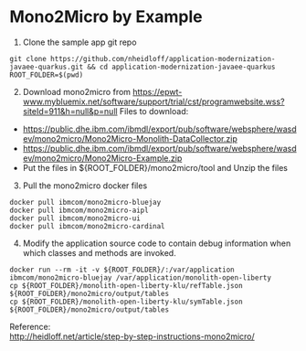 # Mono2Micro by Example


1. Clone the sample app git repo
```
git clone https://github.com/nheidloff/application-modernization-javaee-quarkus.git && cd application-modernization-javaee-quarkus 
ROOT_FOLDER=$(pwd)
```
2. Download mono2micro from https://epwt-www.mybluemix.net/software/support/trial/cst/programwebsite.wss?siteId=911&h=null&p=null 
   Files to download:  
  * https://public.dhe.ibm.com/ibmdl/export/pub/software/websphere/wasdev/mono2micro/Mono2Micro-Monolith-DataCollector.zip  
  * https://public.dhe.ibm.com/ibmdl/export/pub/software/websphere/wasdev/mono2micro/Mono2Micro-Example.zip  
  * Put the files in ${ROOT_FOLDER}/mono2micro/tool and Unzip the files  
3. Pull the mono2micro docker files
```
docker pull ibmcom/mono2micro-bluejay	
docker pull ibmcom/mono2micro-aipl	
docker pull ibmcom/mono2micro-ui	
docker pull ibmcom/mono2micro-cardinal
```
4. Modify the application source code to contain debug information when which classes and methods are invoked.
```
docker run --rm -it -v ${ROOT_FOLDER}/:/var/application ibmcom/mono2micro-bluejay /var/application/monolith-open-liberty
cp ${ROOT_FOLDER}/monolith-open-liberty-klu/refTable.json ${ROOT_FOLDER}/mono2micro/output/tables
cp ${ROOT_FOLDER}/monolith-open-liberty-klu/symTable.json ${ROOT_FOLDER}/mono2micro/output/tables
```
  
Reference:  
http://heidloff.net/article/step-by-step-instructions-mono2micro/
